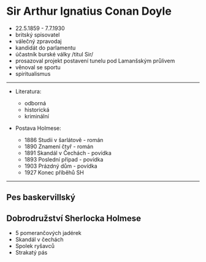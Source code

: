 # Sir Arthur Ignatius Conan Doyle

-   22.5.1859 - 7.7.1930
-   britský spisovatel
-   válečný zpravodaj
-   kandidát do parlamentu
-   účastník burské války /titul Sir/
-   prosazoval projekt postavení tunelu pod Lamanšským průlivem
-   věnoval se sportu
-   spiritualismus

---

-   Literatura:

    -   odborná
    -   historická
    -   kriminální

-   Postava Holmese:
    -   1886 Studii v šarlátově - román
    -   1890 Znamení čtyř - román
    -   1891 Skandál v Čechách - povídka
    -   1893 Poslední případ - povídka
    -   1903 Prázdný dům - povídka
    -   1927 Konec příběhů SH

---

## Pes baskervillský

## Dobrodružství Sherlocka Holmese

-   5 pomerančových jadérek
-   Skandál v čechách
-   Spolek ryšavců
-   Strakatý pás
